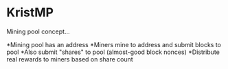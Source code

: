 # KristMP

Mining pool concept...

*Mining pool has an address
*Miners mine to address and submit blocks to pool
*Also submit "shares" to pool (almost-good block nonces)
*Distribute real rewards to miners based on share count
